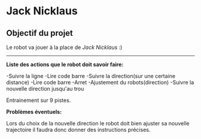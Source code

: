 # Jack Nicklaus

## Objectif du projet

Le robot va jouer à la place de *Jack Nicklaus* :)
__________________________________________________

**Liste des actions que le robot doit savoir faire:**

-Suivre la ligne
-Lire code barre
-Suivre la direction(sur une certaine distance)
-Lire code barre
-Arret
-Ajustement du robots(direction)
-Suivre la nouvelle direction jusqu'au trou

Entrainement sur 9 pistes.

**Problèmes éventuels:**

Lors du choix de la nouvelle direction le robot doit bien ajuster sa nouvelle trajectoire il faudra donc donner des instructions précises.










